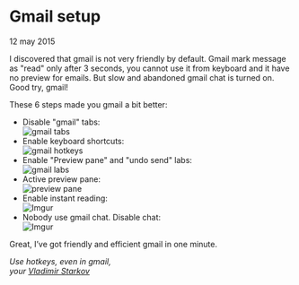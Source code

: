 # Gmail setup

12 may 2015

I discovered that gmail is not very friendly by default. Gmail mark message as
"read" only after 3 seconds, you cannot use it from keyboard and it have
no preview for emails. But slow and abandoned gmail chat is turned on.
Good try, gmail!

These 6 steps made you gmail a bit better:

* Disable "gmail" tabs:  
  ![gmail tabs](https://i.imgur.com/dZtGwwd.png)
* Enable keyboard shortcuts:  
  ![gmail hotkeys](https://i.imgur.com/kd2bnLd.png)
* Enable "Preview pane" and "undo send" labs:  
  ![gmail labs](https://i.imgur.com/HfSggsf.png)
* Active preview pane:  
  ![preview pane](https://i.imgur.com/ysChF56.png)
* Enable instant reading:  
  ![Imgur](https://i.imgur.com/pufGXVP.png)
* Nobody use gmail chat. Disable chat:  
  ![Imgur](https://i.imgur.com/LOckWgh.png)

Great, I’ve got friendly and efficient gmail in one minute.

_Use hotkeys, even in gmail,  
your [Vladimir Starkov](https://iamstarkov.com/)_
